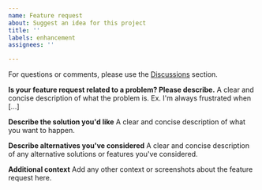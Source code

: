 ```yaml
---
name: Feature request
about: Suggest an idea for this project
title: ''
labels: enhancement
assignees: ''

---
```


For questions or comments, please use the [Discussions](https://github.com/jithware/brethap/discussions) section.

**Is your feature request related to a problem? Please describe.**
A clear and concise description of what the problem is. Ex. I'm always frustrated when [...]

**Describe the solution you'd like**
A clear and concise description of what you want to happen.

**Describe alternatives you've considered**
A clear and concise description of any alternative solutions or features you've considered.

**Additional context**
Add any other context or screenshots about the feature request here.
